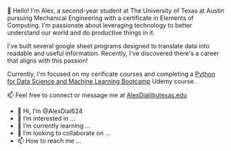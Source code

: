 👋 Hello! I'm Alex, a second-year student at The University of Texas at Austin pursuing Mechanical Engineering with a certificate in Elements of Computing. I'm passionate about leveraging technology to better understand our world and do productive things in it.

I've built several google sheet programs designed to translate data into readable and useful information. Recently, I've discovered there's a career that aligns with this passion!

Currently, I'm focused on my cerificate courses and completing a [Python for Data Science and Machine Learning Bootcamp](https://www.udemy.com/course/python-for-data-science-and-machine-learning-bootcamp/) Udemy course.




📫 Feel free to connect or message me at AlexDial@utexas.edu




- 👋 Hi, I’m @AlexDial624
- 👀 I’m interested in ...
- 🌱 I’m currently learning ...
- 💞️ I’m looking to collaborate on ...
- 📫 How to reach me ...

<!---
AlexDial624/AlexDial624 is a ✨ special ✨ repository because its `README.md` (this file) appears on your GitHub profile.
You can click the Preview link to take a look at your changes.
--->
